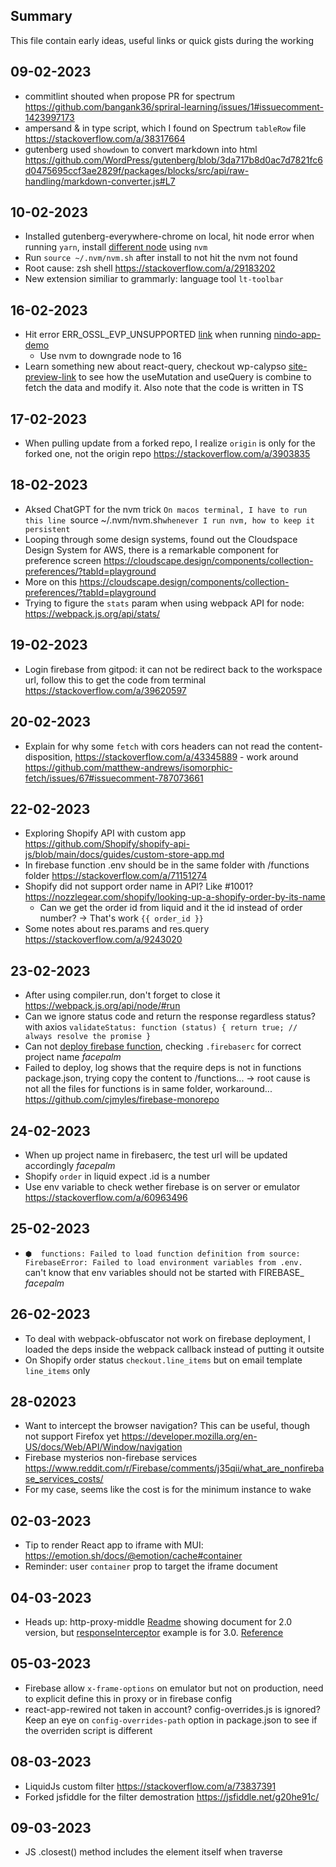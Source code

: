 ## Summary
This file contain early ideas, useful links or quick gists during the working

## 09-02-2023
- commitlint shouted when propose PR for spectrum https://github.com/bangank36/spriral-learning/issues/1#issuecomment-1423997173
- ampersand & in type script, which I found on Spectrum `tableRow` file https://stackoverflow.com/a/38317664
- gutenberg used `showdown` to convert markdown into html https://github.com/WordPress/gutenberg/blob/3da717b8d0ac7d7821fc6d0475695ccf3ae2829f/packages/blocks/src/api/raw-handling/markdown-converter.js#L7

## 10-02-2023
- Installed gutenberg-everywhere-chrome on local, hit node error when running `yarn`, install [different node](https://www.sitepoint.com/quick-tip-multiple-versions-node-nvm/) using `nvm`
- Run `source ~/.nvm/nvm.sh` after install to not hit the nvm not found
- Root cause: zsh shell https://stackoverflow.com/a/29183202
- New extension similiar to grammarly: language tool `lt-toolbar`

## 16-02-2023
- Hit error ERR_OSSL_EVP_UNSUPPORTED [link](https://stackoverflow.com/questions/69394632/webpack-build-failing-with-err-ossl-evp-unsupported) when running [nindo-app-demo](https://github.com/CommonNinja/nindo-app-demo)
  - Use nvm to downgrade node to 16
- Learn something new about react-query, checkout wp-calypso [site-preview-link](https://github.com/Automattic/wp-calypso/blob/5afa905af81a60c032032743378275b3663e95a3/client/components/site-preview-link/index.tsx#L78) to see how the useMutation and useQuery is combine to fetch the data and modify it. Also note that the code is written in TS

## 17-02-2023
- When pulling update from a forked repo, I realize `origin` is only for the forked one, not the origin repo https://stackoverflow.com/a/3903835

## 18-02-2023
- Aksed ChatGPT for the nvm trick `On macos terminal, I have to run this line `source ~/.nvm/nvm.sh` whenever I run nvm, how to keep it persistent
`
- Looping through some design systems, found out the Cloudspace Design System for AWS, there is a remarkable component for preference screen https://cloudscape.design/components/collection-preferences/?tabId=playground
- More on this https://cloudscape.design/components/collection-preferences/?tabId=playground
- Trying to figure the `stats` param when using webpack API for node: https://webpack.js.org/api/stats/

## 19-02-2023
- Login firebase from gitpod: it can not be redirect back to the workspace url, follow this to get the code from terminal https://stackoverflow.com/a/39620597

## 20-02-2023
- Explain for why some `fetch` with cors headers can not read the content-disposition, https://stackoverflow.com/a/43345889 - work around https://github.com/matthew-andrews/isomorphic-fetch/issues/67#issuecomment-787073661


## 22-02-2023
- Exploring Shopify API with custom app https://github.com/Shopify/shopify-api-js/blob/main/docs/guides/custom-store-app.md
- In firebase function .env should be in the same folder with /functions folder https://stackoverflow.com/a/71151274
- Shopify did not support order name in API? Like #1001? https://nozzlegear.com/shopify/looking-up-a-shopify-order-by-its-name
  - Can we get the order id from liquid and it the id instead of order number? -> That's work `{{ order_id }}`
- Some notes about res.params and res.query https://stackoverflow.com/a/9243020

## 23-02-2023
- After using compiler.run, don't forget to close it https://webpack.js.org/api/node/#run
- Can we ignore status code and return the response regardless status? with axios `validateStatus: function (status) { return true; // always resolve the promise }`
- Can not [deploy firebase function](https://stackoverflow.com/q/61756181), checking `.firebaserc` for correct project name *facepalm*
- Failed to deploy, log shows that the require deps is not in functions package.json, trying copy the content to /functions... -> root cause is not all the files for functions is in same folder, workaround... https://github.com/cjmyles/firebase-monorepo

## 24-02-2023
- When up project name in firebaserc, the test url will be updated accordingly *facepalm*
- Shopify `order` in liquid expect .id is a number
- Use env variable to check wether firebase is on server or emulator https://stackoverflow.com/a/60963496

## 25-02-2023
- `⬢  functions: Failed to load function definition from source: FirebaseError: Failed to load environment variables from .env.` can't know that env variables should not be started with FIREBASE_ *facepalm*

## 26-02-2023
- To deal with webpack-obfuscator not work on firebase deployment, I loaded the deps inside the webpack callback instead of putting it outsite
- On Shopify order status `checkout.line_items` but on email template `line_items` only

## 28-02023
- Want to intercept the browser navigation? This can be useful, though not support Firefox yet https://developer.mozilla.org/en-US/docs/Web/API/Window/navigation
- Firebase mysterios non-firebase services https://www.reddit.com/r/Firebase/comments/j35qii/what_are_nonfirebase_services_costs/
- For my case, seems like the cost is for the minimum instance to wake

## 02-03-2023
- Tip to render React app to iframe with MUI: https://emotion.sh/docs/@emotion/cache#container
- Reminder: user `container` prop to target the iframe document

## 04-03-2023
- Heads up: http-proxy-middle [Readme](https://github.com/chimurai/http-proxy-middleware) showing document for 2.0 version, but [responseInterceptor](https://github.com/chimurai/http-proxy-middleware/blob/master/recipes/response-interceptor.md) example is for 3.0. [Reference](https://togithub.com/chimurai/http-proxy-middleware/issues/807#issuecomment-1193359576)

## 05-03-2023
- Firebase allow `x-frame-options` on emulator but not on production, need to explicit define this in proxy or in firebase config
- react-app-rewired not taken in account? config-overrides.js is ignored? Keep an eye on `config-overrides-path` option in package.json to see if the overriden script is different

## 08-03-2023
- LiquidJs custom filter https://stackoverflow.com/a/73837391
- Forked jsfiddle for the filter demostration https://jsfiddle.net/g20he91c/


## 09-03-2023
- JS .closest() method includes the element itself when traverse
